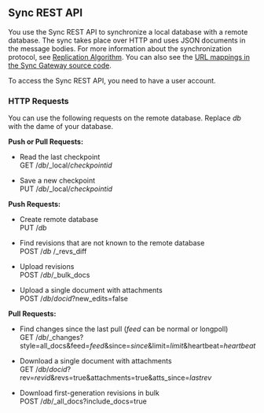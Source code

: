 ## Sync REST API

You use the Sync REST API to synchronize a local database with a remote database. The sync takes place over HTTP and uses JSON documents in the message bodies. For more information about the synchronization protocol, see [Replication Algorithm](https://github.com/couchbase/couchbase-lite-ios/wiki/Replication-Algorithm). You can also see the [URL mappings in the Sync Gateway source code](https://github.com/couchbase/sync_gateway/blob/master/src/github.com/couchbaselabs/sync_gateway/rest/routing.go).

To access the Sync REST API, you need to have a user account.


### HTTP Requests

You can use the following requests on the remote database. Replace *db* with the dame of your database.

**Push or Pull Requests:**

* Read the last checkpoint  
		GET /*db*/_local/*checkpointid*

* Save a new checkpoint  
		PUT /*db*/_local/*checkpointid*


**Push Requests:**

* Create remote database  
		PUT /*db*

* Find revisions that are not known to the remote database  
		POST /*db* /_revs_diff

* Upload revisions  
		POST /*db*/_bulk_docs

* Upload a single document with attachments  
		POST /*db*/_docid_?new_edits=false 


**Pull Requests:**

* Find changes since the last pull (_feed_ can be normal or longpoll)  
		GET /*db*/_changes?style=all_docs&feed=*feed*&since=*since*&limit=*limit*&heartbeat=*heartbeat*

* Download a single document with attachments  
		GET /*db*/*docid*?rev=*revid*&revs=true&attachments=true&atts_since=*lastrev* 

* Download first-generation revisions in bulk  
POST /*db*/_all_docs?include_docs=true

